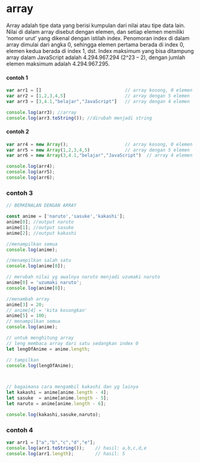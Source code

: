 # array
Array adalah tipe data yang berisi kumpulan dari nilai atau tipe data lain. Nilai di dalam array disebut dengan elemen, dan setiap elemen memiliki ‘nomor urut’ yang dikenal dengan istilah index.
Penomoran index di dalam array dimulai dari angka 0, sehingga elemen pertama berada di index 0, elemen kedua berada di index 1, dst. Index maksimum yang bisa ditampung array dalam JavaScript adalah 4.294.967.294 (2^23 – 2), dengan jumlah elemen maksimum adalah 4.294.967.295.

#### contoh 1
```javascript
var arr1 = []                               // array kosong, 0 elemen
var arr2 = [1,2,3,4,5]                      // array dengan 5 elemen
var arr3 = [3,4.1,"belajar","JavaScript"]   // array dengan 4 elemen

console.log(arr3); //array
console.log(arr3.toString()); //dirubah menjadi string
```

#### contoh 2
```javascript
var arr4 = new Array();                     // array kosong, 0 elemen
var arr5 = new Array(1,2,3,4,5)             // array dengan 5 elemen
var arr6 = new Array(3,4.1,"belajar","JavaScript")  // array 4 elemen

console.log(arr4);
console.log(arr5);
console.log(arr6);
```


### contoh 3
```javascript
// BERKENALAN DENGAN ARRAY

const anime = ['naruto','sasuke','kakashi'];
anime[0]; //output naruto
anime[1]; //output sasuke
anime[2]; //output kakashi

//menampilkan semua 
console.log(anime);

//menampilkan salah satu
console.log(anime[0]);

// merubah nilai yg awalnya naruto menjadi uzumaki naruto
anime[0] = 'uzumaki naruto';
console.log(anime[0]);

//menambah array
anime[3] = 20;
// anime[4] = 'kita kosongkan'
anime[5] = 100;
// menampilkan semua
console.log(anime);

// untuk menghitung array
// leng membaca array dari satu sedangkan index 0
let lengOfAnime = anime.length;

// tampilkan
console.log(lengOfAnime);



// bagaimana cara mengambil kakashi dan yg lainya
let kakashi = anime[anime.length - 4];
let sasuke  = anime[anime.length - 5];
let naruto = anime[anime.length - 6];

console.log(kakashi,sasuke,naruto);


```

### contoh 4
```javascript
var arr1 = ["a","b","c","d","e"]; 
console.log(arr1.toString());    // hasil: a,b,c,d,e 
console.log(arr1.length);        // hasil: 5
  
```
